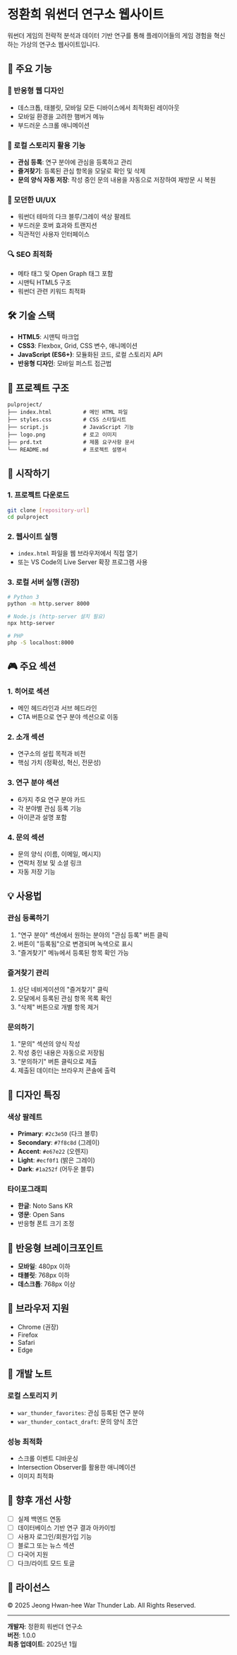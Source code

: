 # 정환희 워썬더 연구소 웹사이트

워썬더 게임의 전략적 분석과 데이터 기반 연구를 통해 플레이어들의 게임 경험을 혁신하는 가상의 연구소 웹사이트입니다.

## 🎯 주요 기능

### 📱 반응형 웹 디자인
- 데스크톱, 태블릿, 모바일 모든 디바이스에서 최적화된 레이아웃
- 모바일 환경을 고려한 햄버거 메뉴
- 부드러운 스크롤 애니메이션

### 💾 로컬 스토리지 활용 기능
- **관심 등록**: 연구 분야에 관심을 등록하고 관리
- **즐겨찾기**: 등록된 관심 항목을 모달로 확인 및 삭제
- **문의 양식 자동 저장**: 작성 중인 문의 내용을 자동으로 저장하여 재방문 시 복원

### 🎨 모던한 UI/UX
- 워썬더 테마의 다크 블루/그레이 색상 팔레트
- 부드러운 호버 효과와 트랜지션
- 직관적인 사용자 인터페이스

### 🔍 SEO 최적화
- 메타 태그 및 Open Graph 태그 포함
- 시맨틱 HTML5 구조
- 워썬더 관련 키워드 최적화

## 🛠️ 기술 스택

- **HTML5**: 시맨틱 마크업
- **CSS3**: Flexbox, Grid, CSS 변수, 애니메이션
- **JavaScript (ES6+)**: 모듈화된 코드, 로컬 스토리지 API
- **반응형 디자인**: 모바일 퍼스트 접근법

## 📁 프로젝트 구조

```
pulproject/
├── index.html          # 메인 HTML 파일
├── styles.css          # CSS 스타일시트
├── script.js           # JavaScript 기능
├── logo.png            # 로고 이미지
├── prd.txt             # 제품 요구사항 문서
└── README.md           # 프로젝트 설명서
```

## 🚀 시작하기

### 1. 프로젝트 다운로드
```bash
git clone [repository-url]
cd pulproject
```

### 2. 웹사이트 실행
- `index.html` 파일을 웹 브라우저에서 직접 열기
- 또는 VS Code의 Live Server 확장 프로그램 사용

### 3. 로컬 서버 실행 (권장)
```bash
# Python 3
python -m http.server 8000

# Node.js (http-server 설치 필요)
npx http-server

# PHP
php -S localhost:8000
```

## 🎮 주요 섹션

### 1. 히어로 섹션
- 메인 헤드라인과 서브 헤드라인
- CTA 버튼으로 연구 분야 섹션으로 이동

### 2. 소개 섹션
- 연구소의 설립 목적과 비전
- 핵심 가치 (정확성, 혁신, 전문성)

### 3. 연구 분야 섹션
- 6가지 주요 연구 분야 카드
- 각 분야별 관심 등록 기능
- 아이콘과 설명 포함

### 4. 문의 섹션
- 문의 양식 (이름, 이메일, 메시지)
- 연락처 정보 및 소셜 링크
- 자동 저장 기능

## 💡 사용법

### 관심 등록하기
1. "연구 분야" 섹션에서 원하는 분야의 "관심 등록" 버튼 클릭
2. 버튼이 "등록됨"으로 변경되며 녹색으로 표시
3. "즐겨찾기" 메뉴에서 등록된 항목 확인 가능

### 즐겨찾기 관리
1. 상단 네비게이션의 "즐겨찾기" 클릭
2. 모달에서 등록된 관심 항목 목록 확인
3. "삭제" 버튼으로 개별 항목 제거

### 문의하기
1. "문의" 섹션의 양식 작성
2. 작성 중인 내용은 자동으로 저장됨
3. "문의하기" 버튼 클릭으로 제출
4. 제출된 데이터는 브라우저 콘솔에 출력

## 🎨 디자인 특징

### 색상 팔레트
- **Primary**: `#2c3e50` (다크 블루)
- **Secondary**: `#7f8c8d` (그레이)
- **Accent**: `#e67e22` (오렌지)
- **Light**: `#ecf0f1` (밝은 그레이)
- **Dark**: `#1a252f` (어두운 블루)

### 타이포그래피
- **한글**: Noto Sans KR
- **영문**: Open Sans
- 반응형 폰트 크기 조정

## 📱 반응형 브레이크포인트

- **모바일**: 480px 이하
- **태블릿**: 768px 이하
- **데스크톱**: 768px 이상

## 🔧 브라우저 지원

- Chrome (권장)
- Firefox
- Safari
- Edge

## 📝 개발 노트

### 로컬 스토리지 키
- `war_thunder_favorites`: 관심 등록된 연구 분야
- `war_thunder_contact_draft`: 문의 양식 초안

### 성능 최적화
- 스크롤 이벤트 디바운싱
- Intersection Observer를 활용한 애니메이션
- 이미지 최적화

## 🚀 향후 개선 사항

- [ ] 실제 백엔드 연동
- [ ] 데이터베이스 기반 연구 결과 아카이빙
- [ ] 사용자 로그인/회원가입 기능
- [ ] 블로그 또는 뉴스 섹션
- [ ] 다국어 지원
- [ ] 다크/라이트 모드 토글

## 📄 라이선스

© 2025 Jeong Hwan-hee War Thunder Lab. All Rights Reserved.

---

**개발자**: 정환희 워썬더 연구소  
**버전**: 1.0.0  
**최종 업데이트**: 2025년 1월 